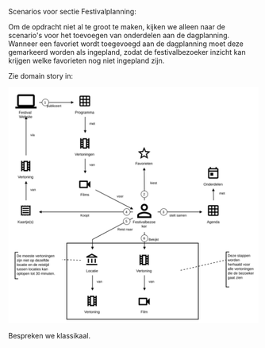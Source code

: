 Scenarios voor sectie Festivalplanning:

Om de opdracht niet al te groot te maken, kijken we alleen naar de scenario's voor het toevoegen van onderdelen aan de dagplanning. 
Wanneer een favoriet wordt toegevoegd aan de dagplanning moet deze gemarkeerd worden als ingepland, zodat de festivalbezoeker inzicht kan krijgen welke favorieten nog niet ingepland zijn. 

Zie domain story in:

![Domain Story](../../casusbeschrijving/images/Filmfestivalplanner.egn.svg)

Bespreken we klassikaal.